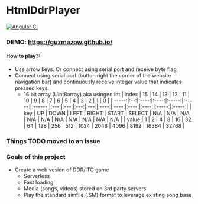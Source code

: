 # HtmlDdrPlayer

[![Angular CI](https://github.com/Guzmazow/HtmlDdrPlayer/actions/workflows/angular.yml/badge.svg)](https://github.com/Guzmazow/HtmlDdrPlayer/actions/workflows/angular.yml)

### DEMO: https://guzmazow.github.io/
#### How to play?:
- Use arrow keys. Or connect using serial port and receive byte flag
- Connect using serial port (button right the corner of the website navigation bar) and continuously receive integer value that indicates pressed keys.
  - 16 bit array (Uint8array) aka usinged int
    | index | 15 |  14  |  13  |   12  |   11  |   10   |  9  |  8  |  7  |  6  |   5  |   4  |   3  |   2  |   1   |   0   |
    |:-----:|:--:|:----:|:----:|:-----:|:-----:|:------:|:---:|:---:|:---:|:---:|:----:|:----:|:----:|:----:|:-----:|:-----:|
    |  key  | UP | DOWN | LEFT | RIGHT | START | SELECT | N/A | N/A | N/A | N/A |  N/A |  N/A |  N/A |  N/A |  N/A  |  N/A  |
    | value |  1 |   2  |   4  |   8   |   16  |   32   |  64 | 128 | 256 | 512 | 1024 | 2048 | 4096 | 8192 | 16384 | 32768 |
### Things TODO moved to an issue

### Goals of this project
- Create a web vesion of DDR/ITG game
    - Serverless
    - Fast loading
    - Media (songs, videos) stored on 3rd party servers
    - Play the standard simfile (.SM) format to leverage existing song base

